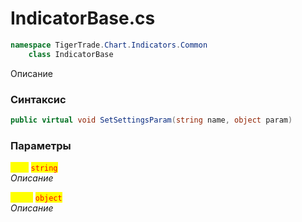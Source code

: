 
# IndicatorBase.cs
```csharp
namespace TigerTrade.Chart.Indicators.Common  
    class IndicatorBase
```

Описание

### Синтаксис
```csharp
public virtual void SetSettingsParam(string name, object param)
```

### Параметры  
<mark style="color:yellow;">**`name`**</mark> <mark style="color:red;">`string`</mark>  
 *Описание*  
  
<mark style="color:yellow;">**`param`**</mark> <mark style="color:red;">`object`</mark>  
 *Описание*  
  

                    
                    